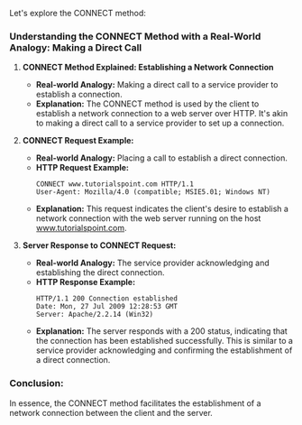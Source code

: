 Let's explore the CONNECT method:

### **Understanding the CONNECT Method with a Real-World Analogy: Making a Direct Call**

1. **CONNECT Method Explained: Establishing a Network Connection**
   - **Real-world Analogy:** Making a direct call to a service provider to establish a connection.
   - **Explanation:** The CONNECT method is used by the client to establish a network connection to a web server over HTTP. It's akin to making a direct call to a service provider to set up a connection.

2. **CONNECT Request Example:**
   - **Real-world Analogy:** Placing a call to establish a direct connection.
   - **HTTP Request Example:**
     ```http
     CONNECT www.tutorialspoint.com HTTP/1.1
     User-Agent: Mozilla/4.0 (compatible; MSIE5.01; Windows NT)
     ```
   - **Explanation:** This request indicates the client's desire to establish a network connection with the web server running on the host www.tutorialspoint.com.

3. **Server Response to CONNECT Request:**
   - **Real-world Analogy:** The service provider acknowledging and establishing the direct connection.
   - **HTTP Response Example:**
     ```http
     HTTP/1.1 200 Connection established
     Date: Mon, 27 Jul 2009 12:28:53 GMT
     Server: Apache/2.2.14 (Win32)
     ```
   - **Explanation:** The server responds with a 200 status, indicating that the connection has been established successfully. This is similar to a service provider acknowledging and confirming the establishment of a direct connection.

### **Conclusion:**
In essence, the CONNECT method facilitates the establishment of a network connection between the client and the server.
